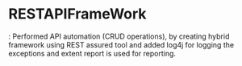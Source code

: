 # RESTAPIFrameWork
: Performed API automation (CRUD operations), by creating hybrid framework using REST assured tool and added log4j for logging the exceptions and extent report
is used for reporting.

